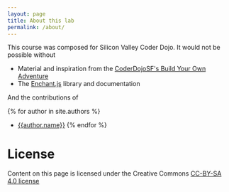 ```yaml
---
layout: page
title: About this lab
permalink: /about/
---
```


This course was composed for Silicon Valley Coder Dojo. It would not be possible without

* Material and inspiration from the [CoderDojoSF's Build Your Own Adventure](https://github.com/CoderDojoSF/build-your-adventure)
* The [Enchant.js](http://enchantjs.com) library and documentation

And the contributions of

{% for author in site.authors %}
  * [{{author.name}}](https://github.com/{{author.github}})
{% endfor %}

# License

Content on this page is licensed under the Creative Commons [CC-BY-SA 4.0 license](http://creativecommons.org/licenses/by-sa/4.0/)
